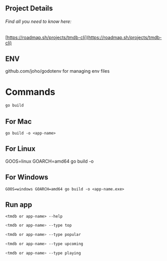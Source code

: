 ## Project Details

###### Find all you need to know here:

[https://roadmap.sh/projects/tmdb-cli](https://roadmap.sh/projects/tmdb-cli)

## ENV

github.com/joho/godotenv
for managing env files

# Commands

```bash
go build
```

## For Mac

```
go build -o <app-name>
```

## For Linux

GOOS=linux GOARCH=amd64 go build -o <app-name>

## For Windows

```
GOOS=windows GOARCH=amd64 go build -o <app-name.exe>
```

## Run app

```
<tmdb or app-name> --help
```

```bash
<tmdb or app-name> --type top
```

```bash
<tmdb or app-name> --type popular
```

```bash
<tmdb or app-name> --type upcoming
```

```bash
<tmdb or app-name> --type playing
```
